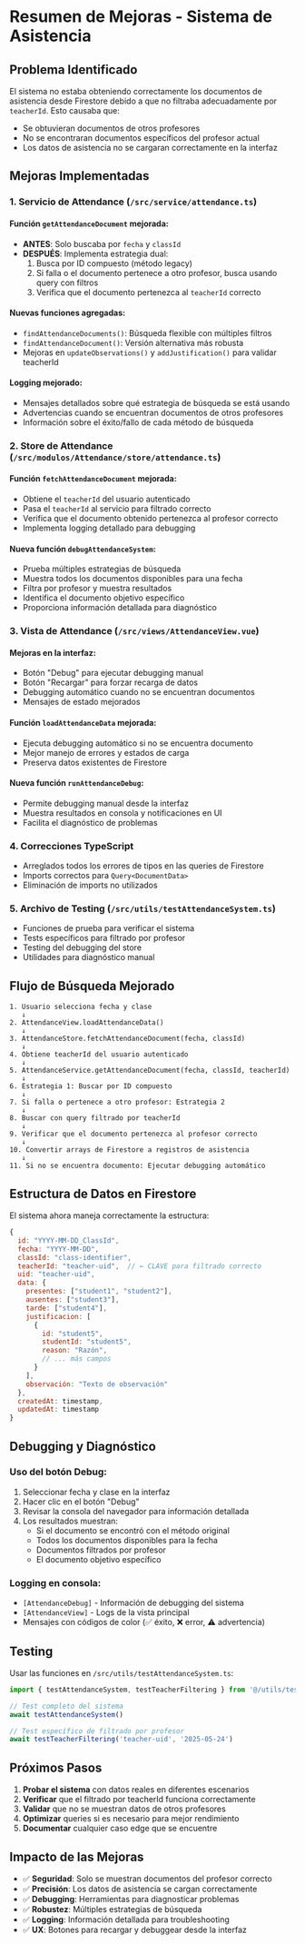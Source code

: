 # Resumen de Mejoras - Sistema de Asistencia

## Problema Identificado
El sistema no estaba obteniendo correctamente los documentos de asistencia desde Firestore debido a que no filtraba adecuadamente por `teacherId`. Esto causaba que:
- Se obtuvieran documentos de otros profesores
- No se encontraran documentos específicos del profesor actual
- Los datos de asistencia no se cargaran correctamente en la interfaz

## Mejoras Implementadas

### 1. Servicio de Attendance (`/src/service/attendance.ts`)

#### Función `getAttendanceDocument` mejorada:
- **ANTES**: Solo buscaba por `fecha` y `classId`
- **DESPUÉS**: Implementa estrategia dual:
  1. Busca por ID compuesto (método legacy)
  2. Si falla o el documento pertenece a otro profesor, busca usando query con filtros
  3. Verifica que el documento pertenezca al `teacherId` correcto

#### Nuevas funciones agregadas:
- `findAttendanceDocuments()`: Búsqueda flexible con múltiples filtros
- `findAttendanceDocument()`: Versión alternativa más robusta
- Mejoras en `updateObservations()` y `addJustification()` para validar teacherId

#### Logging mejorado:
- Mensajes detallados sobre qué estrategia de búsqueda se está usando
- Advertencias cuando se encuentran documentos de otros profesores
- Información sobre el éxito/fallo de cada método de búsqueda

### 2. Store de Attendance (`/src/modulos/Attendance/store/attendance.ts`)

#### Función `fetchAttendanceDocument` mejorada:
- Obtiene el `teacherId` del usuario autenticado
- Pasa el `teacherId` al servicio para filtrado correcto
- Verifica que el documento obtenido pertenezca al profesor correcto
- Implementa logging detallado para debugging

#### Nueva función `debugAttendanceSystem`:
- Prueba múltiples estrategias de búsqueda
- Muestra todos los documentos disponibles para una fecha
- Filtra por profesor y muestra resultados
- Identifica el documento objetivo específico
- Proporciona información detallada para diagnóstico

### 3. Vista de Attendance (`/src/views/AttendanceView.vue`)

#### Mejoras en la interfaz:
- Botón "Debug" para ejecutar debugging manual
- Botón "Recargar" para forzar recarga de datos
- Debugging automático cuando no se encuentran documentos
- Mensajes de estado mejorados

#### Función `loadAttendanceData` mejorada:
- Ejecuta debugging automático si no se encuentra documento
- Mejor manejo de errores y estados de carga
- Preserva datos existentes de Firestore

#### Nueva función `runAttendanceDebug`:
- Permite debugging manual desde la interfaz
- Muestra resultados en consola y notificaciones en UI
- Facilita el diagnóstico de problemas

### 4. Correcciones TypeScript
- Arreglados todos los errores de tipos en las queries de Firestore
- Imports correctos para `Query<DocumentData>`
- Eliminación de imports no utilizados

### 5. Archivo de Testing (`/src/utils/testAttendanceSystem.ts`)
- Funciones de prueba para verificar el sistema
- Tests específicos para filtrado por profesor
- Testing del debugging del store
- Utilidades para diagnóstico manual

## Flujo de Búsqueda Mejorado

```
1. Usuario selecciona fecha y clase
   ↓
2. AttendanceView.loadAttendanceData()
   ↓
3. AttendanceStore.fetchAttendanceDocument(fecha, classId)
   ↓
4. Obtiene teacherId del usuario autenticado
   ↓
5. AttendanceService.getAttendanceDocument(fecha, classId, teacherId)
   ↓
6. Estrategia 1: Buscar por ID compuesto
   ↓
7. Si falla o pertenece a otro profesor: Estrategia 2
   ↓
8. Buscar con query filtrado por teacherId
   ↓
9. Verificar que el documento pertenezca al profesor correcto
   ↓
10. Convertir arrays de Firestore a registros de asistencia
   ↓
11. Si no se encuentra documento: Ejecutar debugging automático
```

## Estructura de Datos en Firestore

El sistema ahora maneja correctamente la estructura:

```javascript
{
  id: "YYYY-MM-DD_ClassId",
  fecha: "YYYY-MM-DD",
  classId: "class-identifier",
  teacherId: "teacher-uid",  // ← CLAVE para filtrado correcto
  uid: "teacher-uid",
  data: {
    presentes: ["student1", "student2"],
    ausentes: ["student3"],
    tarde: ["student4"],
    justificacion: [
      {
        id: "student5",
        studentId: "student5",
        reason: "Razón",
        // ... más campos
      }
    ],
    observación: "Texto de observación"
  },
  createdAt: timestamp,
  updatedAt: timestamp
}
```

## Debugging y Diagnóstico

### Uso del botón Debug:
1. Seleccionar fecha y clase en la interfaz
2. Hacer clic en el botón "Debug"
3. Revisar la consola del navegador para información detallada
4. Los resultados muestran:
   - Si el documento se encontró con el método original
   - Todos los documentos disponibles para la fecha
   - Documentos filtrados por profesor
   - El documento objetivo específico

### Logging en consola:
- `[AttendanceDebug]` - Información de debugging del sistema
- `[AttendanceView]` - Logs de la vista principal
- Mensajes con códigos de color (✅ éxito, ❌ error, ⚠️ advertencia)

## Testing

Usar las funciones en `/src/utils/testAttendanceSystem.ts`:

```javascript
import { testAttendanceSystem, testTeacherFiltering } from '@/utils/testAttendanceSystem'

// Test completo del sistema
await testAttendanceSystem()

// Test específico de filtrado por profesor
await testTeacherFiltering('teacher-uid', '2025-05-24')
```

## Próximos Pasos

1. **Probar el sistema** con datos reales en diferentes escenarios
2. **Verificar** que el filtrado por teacherId funciona correctamente
3. **Validar** que no se muestran datos de otros profesores
4. **Optimizar** queries si es necesario para mejor rendimiento
5. **Documentar** cualquier caso edge que se encuentre

## Impacto de las Mejoras

- ✅ **Seguridad**: Solo se muestran documentos del profesor correcto
- ✅ **Precisión**: Los datos de asistencia se cargan correctamente
- ✅ **Debugging**: Herramientas para diagnosticar problemas
- ✅ **Robustez**: Múltiples estrategias de búsqueda
- ✅ **Logging**: Información detallada para troubleshooting
- ✅ **UX**: Botones para recargar y debuggear desde la interfaz
